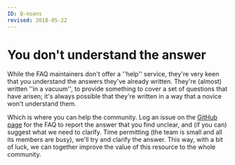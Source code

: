 ```yaml
---
ID: Q-noans
revised: 2018-05-22
---
```

# You don't understand the answer

While the FAQ maintainers don't offer a ''help'' service, they're
very keen that you understand the answers they've already written.
They're (almost) written ''in a vacuum'', to provide something to
cover a set of questions that have arisen; it's always possible that
they're written in a way that a novice won't understand them.

Which is where you can help the community.  Log an issue on the
[GitHub page](https://github.com/tex-faq/tex-faq.github.io/issues) for
the FAQ to report the answer that you find unclear, and (if you can) suggest
what we need to clarify.  Time permitting (the team is small and all
its members are busy), we'll try and clarify the answer.  This way,
with a bit of luck, we can together improve the value of this resource
to the whole community.
